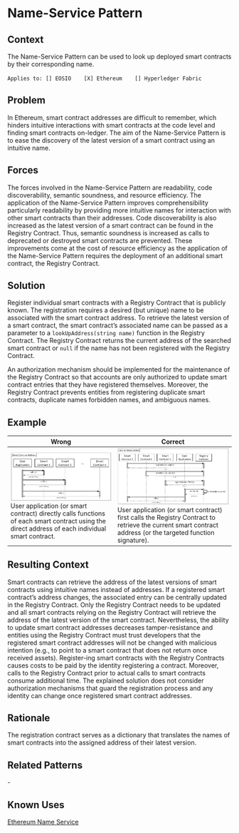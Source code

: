 # Name-Service Pattern
## Context
The Name-Service Pattern can be used to look up deployed smart contracts by their corresponding name.

``Applies to: [] EOSIO    [X] Ethereum    [] Hyperledger Fabric``

## Problem
In Ethereum, smart contract addresses are difficult to remember, which hinders intuitive interactions with smart contracts at the code level and finding smart contracts on-ledger. The aim of the Name-Service Pattern is to ease the discovery of the latest version of a smart contract using an intuitive name.

## Forces
The forces involved in the Name-Service Pattern are readability, code discoverability, semantic soundness, and resource efficiency. The application of the Name-Service Pattern improves comprehensibility particularly readability by providing more intuitive names for interaction with other smart contracts than their addresses. Code discoverability is also increased as the latest version of a smart contract can be found in the Registry Contract. Thus, semantic soundness is increased as calls to deprecated or destroyed smart contracts are prevented. These improvements come at the cost of resource efficiency as the application of the Name-Service Pattern requires the deployment of an additional smart contract, the Registry Contract.

## Solution
Register individual smart contracts with a Registry Contract that is publicly known. The registration requires a desired (but unique) name to be associated with the smart contract address. To retrieve the latest version of a smart contract, the smart contract’s associated name can be passed as a parameter to a `lookUpAddress(string name)` function in the Registry Contract. The Registry Contract returns the current address of the searched smart contract or `null` if the name has not been registered with the Registry Contract.

An authorization mechanism should be implemented for the maintenance of the Registry Contract so that accounts are only authorized to update smart contract entries that they have registered themselves. Moreover, the Registry Contract prevents entities from registering duplicate smart contracts, duplicate names forbidden names, and ambiguous names.

## Example
Wrong | Correct
------------- | -------------
![Wrong](Name-Service%20Antipattern_Wrong.png)User application (or smart contract) directly calls functions of each smart contract using the direct address of each individual smart contract. | ![Correct](Name-Service%20Pattern_Right.png)User application (or smart contract) first calls the Registry Contract to retrieve the current smart contract address (or the targeted function signature).

## Resulting Context
Smart contracts can retrieve the address of the latest versions of smart contracts using intuitive names instead of addresses. If a registered smart contract’s address changes, the associated entry can be centrally updated in the Registry Contract. Only the Registry Contract needs to be updated and all smart contracts relying on the Registry Contract will retrieve the address of the latest version of the smart contract. Nevertheless, the ability to update smart contract addresses decreases tamper-resistance and entities using the Registry Contract must trust developers that the registered smart contract addresses will not be changed with malicious intention (e.g., to point to a smart contract that does not return once received assets). Register-ing smart contracts with the Registry Contracts causes costs to be paid by the identity registering a contract. Moreover, calls to the Registry Contract prior to actual calls to smart contracts consume additional time. The explained solution does not consider authorization mechanisms that guard the registration process and any identity can change once registered smart contract addresses.

## Rationale
The registration contract serves as a dictionary that translates the names of smart contracts into the assigned address of their latest version.

## Related Patterns
\-
## Known Uses
[Ethereum Name Service](https://docs.ens.domains/)
